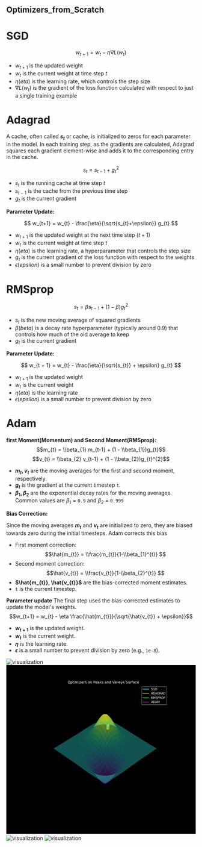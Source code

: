 ## Optimizers_from_Scratch

# SGD
$$ w_{t+1} = w_{t} - \eta \nabla L(w_{t}) $$
* $w_{t+1}$ is the updated weight
* $w_{t}$ is the current weight at time step $t$
* $\eta (eta)$ is the learning rate, which controls the step size
* $\nabla L(w_{t})$ is the gradient of the loss function calculated with respect to just a single training example
     
# Adagrad
A cache, often called **$s_{t}$** or cache, is initialized to zeros for each parameter in the model.
In each training step, as the gradients are calculated, Adagrad squares each gradient element-wise and adds it to the corresponding entry in the cache.

$$ s_{t} = s_{t-1} + g_{t}^{2} $$
* $s_{t}$ is the running cache at time step $t$
* $s_{t-1}$ is the cache from the previous time step
* $g_{t}$ is the current gradient

**Parameter Update:**

$$ w_{t+1} = w_{t} - \frac{\eta}{\sqrt{s_{t}+\epsilon}} g_{t} $$
* $w_{t+1}$ is the updated weight at the next time step ($t + 1$)
* $w_{t}$ is the current weight at time step $t$
* $\eta (eta)$ is the learning rate, a hyperparameter that controls the step size
* $g_{t}$ is the current gradient of the loss function with respect to the weights
* $\epsilon (epsilon)$ is a small number to prevent division by zero

    
# RMSprop
$$ s_{t} = \beta s_{t-1} + (1 - \beta)g_{t}^2 $$
* $s_{t}$ is the new moving average of squared gradients
* $\beta (beta)$ is a decay rate hyperparameter (typically around 0.9) that controls how much of the old average to keep
* $g_{t}$ is the current gradient

**Parameter Update:**  

$$ w_{t + 1} = w_{t} - \frac{\eta}{\sqrt{s_{t}} + \epsilon} g_{t} $$ 
* $w_{t+1}$ is the updated weight
* $w_{t}$ is the current weight
* $\eta (eta)$ is the learning rate
* $\epsilon (epsilon)$ is a small number to prevent division by zero

# Adam
**first Moment(Momentum) and Second Moment(RMSprop):** 
$$m_{t} = \\beta_{1} m_{t-1} + (1 - \\beta_{1})g_{t}$$
$$v_{t} = \\beta_{2} v_{t-1} + (1 - \\beta_{2})g_{t}^{2}$$

* **$m_{t}, v_{t}$** are the moving averages for the first and second moment, respectively.
* **$g_{t}$** is the gradient at the current timestep `t`.
* **$\beta_{1}, \beta_{2}$** are the exponential decay rates for the moving averages. Common values are $\beta_{1}$ = `0.9` and $\beta_{2}$ = `0.999`

**Bias Correction:**

Since the moving averages **$m_{t}$** and **$v_{t}$** are initialized to zero, they are biased towards zero during the initial timesteps. Adam corrects this bias
* First moment correction:
$$\hat{m_{t}} = \\frac{m_{t}}{1-\\beta_{1}^{t}} $$
* Second moment correction:
$$\hat{v_{t}} = \\frac{v_{t}}{1-\\beta_{2}^{t}} $$
* **$\hat{m_{t}}, \hat{v_{t}}$** are the bias-corrected moment estimates.
* `t` is the current timestep.

**Parameter update**
The final step uses the bias-corrected estimates to update the model's weights.
$$w_{t+1} = w_{t} - \eta \frac{\hat{m_{t}}}{\sqrt{\hat{v_{t}} + \epsilon}}$$
* **$w_{t+1}$** is the updated weight.
* **$w_{t}$** is the current weight.
* **$\eta$** is the learning rate.
* **$\epsilon$** is a small number to prevent division by zero (e.g., `1e-8`).

![visualization](images/NarrowValley_new.gif)
![visualization](images/PeaksandValley_new.gif)
![visualization](images/SaddlePoint_new.gif)
![visualization](images/SmoothValley_new.gif)
